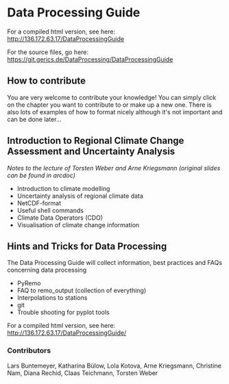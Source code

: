 # **Data Processing Guide**

For a compiled html version, see here: http://136.172.63.17/DataProcessingGuide

For the source files, go here: https://git.gerics.de/DataProcessing/DataProcessingGuide

## How to contribute

You are very welcome to contribute your knowledge! You can simply click
on the chapter you want to contribute to or make up a new one. There is also
lots of examples of how to format nicely although it's not important and can
be done later...

## Introduction to Regional Climate Change Assessment and Uncertainty Analysis
*Notes to the lecture of Torsten Weber and Arne Kriegsmann 
(original slides can be found in arcdoc)*
* Introduction to climate modelling
* Uncertainty analysis of regional climate data
* NetCDF-format
* Useful shell commands
* Climate Data Operators (CDO)
* Visualisation of climate change information

## Hints and Tricks for Data Processing
The Data Processing Guide will collect information, best practices and FAQs concerning data processing

* PyRemo
* FAQ to remo_output (collection of everything)
* Interpolations to stations
* git
* Trouble shooting for pyplot tools

For a compiled html version, see here: http://136.172.63.17/DataProcessingGuide/

### Contributors
Lars Buntemeyer, Katharina Bülow, Lola Kotova, Arne Kriegsmann, Christine Nam, Diana Rechid, Claas Teichmann, Torsten Weber


